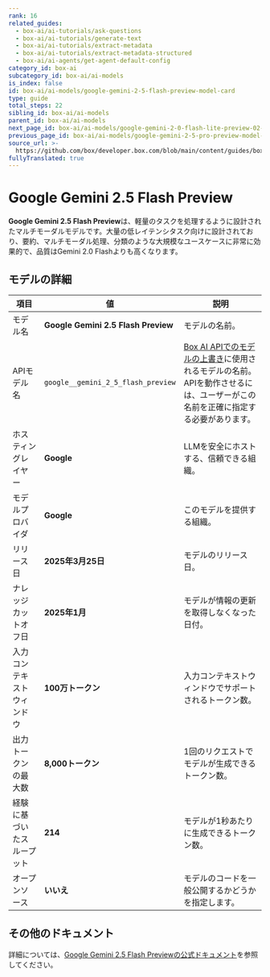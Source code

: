 ```yaml
---
rank: 16
related_guides:
  - box-ai/ai-tutorials/ask-questions
  - box-ai/ai-tutorials/generate-text
  - box-ai/ai-tutorials/extract-metadata
  - box-ai/ai-tutorials/extract-metadata-structured
  - box-ai/ai-agents/get-agent-default-config
category_id: box-ai
subcategory_id: box-ai/ai-models
is_index: false
id: box-ai/ai-models/google-gemini-2-5-flash-preview-model-card
type: guide
total_steps: 22
sibling_id: box-ai/ai-models
parent_id: box-ai/ai-models
next_page_id: box-ai/ai-models/google-gemini-2-0-flash-lite-preview-02-05
previous_page_id: box-ai/ai-models/google-gemini-2-5-pro-preview-model-card
source_url: >-
  https://github.com/box/developer.box.com/blob/main/content/guides/box-ai/ai-models/google-gemini-2-5-flash-preview-model-card.md
fullyTranslated: true
---
```

# Google Gemini 2.5 Flash Preview

**Google Gemini 2.5 Flash Preview**は、軽量のタスクを処理するように設計されたマルチモーダルモデルです。大量の低レイテンシタスク向けに設計されており、要約、マルチモーダル処理、分類のような大規模なユースケースに非常に効果的で、品質はGemini 2.0 Flashよりも高くなります。

## モデルの詳細

| 項目            | 値                                   | 説明                                                                                 |
| ------------- | ----------------------------------- | ---------------------------------------------------------------------------------- |
| モデル名          | **Google Gemini 2.5 Flash Preview** | モデルの名前。                                                                            |
| APIモデル名       | `google__gemini_2_5_flash_preview`  | [Box AI APIでのモデルの上書き][overrides]に使用されるモデルの名前。APIを動作させるには、ユーザーがこの名前を正確に指定する必要があります。 |
| ホスティングレイヤー    | **Google**                          | LLMを安全にホストする、信頼できる組織。                                                              |
| モデルプロバイダ      | **Google**                          | このモデルを提供する組織。                                                                      |
| リリース日         | **2025年3月25日**                      | モデルのリリース日。                                                                         |
| ナレッジカットオフ日    | **2025年1月**                         | モデルが情報の更新を取得しなくなった日付。                                                              |
| 入力コンテキストウィンドウ | **100万トークン**                        | 入力コンテキストウィンドウでサポートされるトークン数。                                                        |
| 出力トークンの最大数    | **8,000トークン**                       | 1回のリクエストでモデルが生成できるトークン数。                                                           |
| 経験に基づいたスループット | **214**                             | モデルが1秒あたりに生成できるトークン数。                                                              |
| オープンソース       | **いいえ**                             | モデルのコードを一般公開するかどうかを指定します。                                                          |

## その他のドキュメント

詳細については、[Google Gemini 2.5 Flash Previewの公式ドキュメント][vertex-ai-gemini-models]を参照してください。

[vertex-ai-gemini-models]: https://cloud.google.com/vertex-ai/generative-ai/docs/learn/models#gemini-models

[overrides]: g://box-ai/ai-agents/ai-agent-overrides
